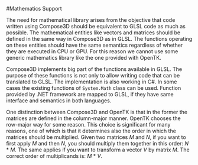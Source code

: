 ﻿#Mathematics Support

The need for mathematical library arises from the objective that code written using Compose3D should 
be equivalent to GLSL code as much as possible. The mathematical entities like vectors and matrices
should be defined in the same way in Compose3D as in GLSL. The functions operating on these entities
should have the same semantics regardless of whether they are executed in CPU or GPU. For this reason
we cannot use some generic mathematics library like the one provided with OpenTK.

Compose3D implements big part of the functions available in GLSL. The purpose of these functions is not
only to allow writing code that can be translated to GLSL. The implementation is also working in C#.
In some cases the existing functions of `System.Math` class can be used. Function provided by .NET 
framework are mapped to GLSL, if they have same interface and semantics in both languages.

One distinction between Compose3D and OpenTK is that in the former the matrices are defined in the 
column-major manner. OpenTK chooses the row-major way for some reason. This choice is significant
for many reasons, one of which is that it determines also the order in which the matrices should
be multiplied. Given two matrices _M_ and _N_, if you want to first apply _M_ and then _N_, you
should multiply them together in this order: _N_ * _M_. The same applies if you want to transform
a vector _V_ by matrix _M_. The correct order of multiplicands is: _M_ * _V_.

